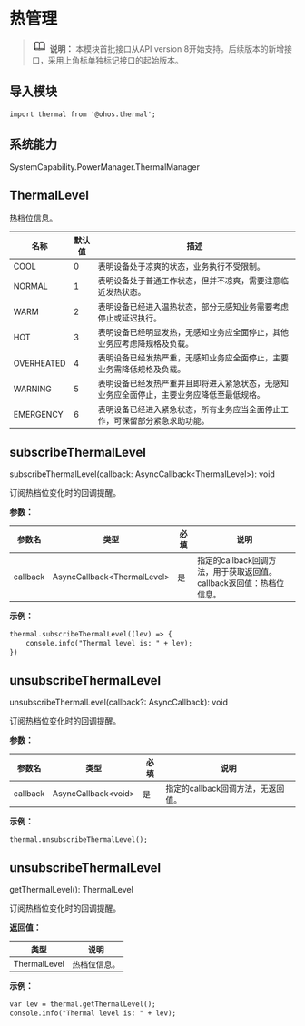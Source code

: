 # 热管理

> ![icon-note.gif](public_sys-resources/icon-note.gif) **说明：**
> 本模块首批接口从API version 8开始支持。后续版本的新增接口，采用上角标单独标记接口的起始版本。


## 导入模块

```
import thermal from '@ohos.thermal';
```


## 系统能力

SystemCapability.PowerManager.ThermalManager


## ThermalLevel

热档位信息。

| 名称 | 默认值 | 描述 |
| -------- | -------- | -------- |
| COOL | 0 | 表明设备处于凉爽的状态，业务执行不受限制。 |
| NORMAL | 1 | 表明设备处于普通工作状态，但并不凉爽，需要注意临近发热状态。 |
| WARM | 2 | 表明设备已经进入温热状态，部分无感知业务需要考虑停止或延迟执行。 |
| HOT | 3 | 表明设备已经明显发热，无感知业务应全面停止，其他业务应考虑降规格及负载。 |
| OVERHEATED | 4 | 表明设备已经发热严重，无感知业务应全面停止，主要业务需降低规格及负载。 |
| WARNING | 5 | 表明设备已经发热严重并且即将进入紧急状态，无感知业务应全面停止，主要业务应降低至最低规格。 |
| EMERGENCY | 6 | 表明设备已经进入紧急状态，所有业务应当全面停止工作，可保留部分紧急求助功能。 |


## subscribeThermalLevel

subscribeThermalLevel(callback: AsyncCallback&lt;ThermalLevel&gt;): void

订阅热档位变化时的回调提醒。

**参数：**

| 参数名 | 类型 | 必填 | 说明 |
| -------- | -------- | -------- | -------- |
| callback | AsyncCallback&lt;ThermalLevel&gt; | 是 | 指定的callback回调方法，用于获取返回值。<br/>callback返回值：热档位信息。 |

**示例：**

```
thermal.subscribeThermalLevel((lev) => {
    console.info("Thermal level is: " + lev);
})
```

## unsubscribeThermalLevel

unsubscribeThermalLevel(callback?: AsyncCallback<void>): void

订阅热档位变化时的回调提醒。

**参数：**

| 参数名 | 类型 | 必填 | 说明 |
| -------- | -------- | -------- | -------- |
| callback | AsyncCallback&lt;void&gt; | 是 | 指定的callback回调方法，无返回值。 |

**示例：**

```
thermal.unsubscribeThermalLevel();
```

## unsubscribeThermalLevel

getThermalLevel(): ThermalLevel

订阅热档位变化时的回调提醒。

**返回值：**

| 类型 | 说明 |
| -------- | -------- |
| ThermalLevel | 热档位信息。 |

**示例：**

```
var lev = thermal.getThermalLevel();
console.info("Thermal level is: " + lev);
```
